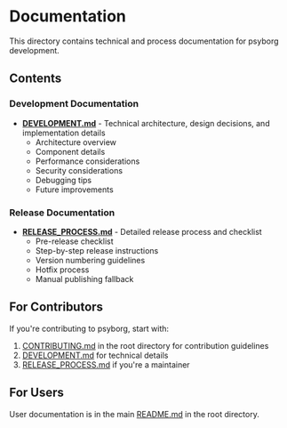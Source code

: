 # Documentation

This directory contains technical and process documentation for psyborg development.

## Contents

### Development Documentation

- **[DEVELOPMENT.md](DEVELOPMENT.md)** - Technical architecture, design decisions, and implementation details
  - Architecture overview
  - Component details
  - Performance considerations
  - Security considerations
  - Debugging tips
  - Future improvements

### Release Documentation

- **[RELEASE_PROCESS.md](RELEASE_PROCESS.md)** - Detailed release process and checklist
  - Pre-release checklist
  - Step-by-step release instructions
  - Version numbering guidelines
  - Hotfix process
  - Manual publishing fallback

## For Contributors

If you're contributing to psyborg, start with:
1. [CONTRIBUTING.md](../CONTRIBUTING.md) in the root directory for contribution guidelines
2. [DEVELOPMENT.md](DEVELOPMENT.md) for technical details
3. [RELEASE_PROCESS.md](RELEASE_PROCESS.md) if you're a maintainer

## For Users

User documentation is in the main [README.md](../README.md) in the root directory.
